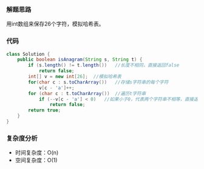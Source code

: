 ### 解题思路
用int数组来保存26个字符，模拟哈希表。

### 代码

```java
class Solution {
    public boolean isAnagram(String s, String t) {
        if (s.length() != t.length())   //长度不相同，直接返回false 
            return false;
        int[] v = new int[26];  //模拟哈希表
        for(char c : s.toCharArray())   //存储s字符串的每个字符
            v[c - 'a']++;
        for (char c : t.toCharArray())  //遍历t字符串
            if (--v[c - 'a'] < 0)   //如果小于0，代表两个字符串不相等，直接返回false 
                return false;
        return true;
    }
}

```
### 复杂度分析
- 时间复杂度：O(n)
- 空间复杂度：O(1)